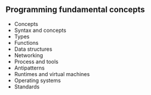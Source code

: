 ## Programming fundamental concepts

- Concepts
- Syntax and concepts
- Types
- Functions
- Data structures
- Networking
- Process and tools
- Antipatterns
- Runtimes and virtual machines
- Operating systems
- Standards
